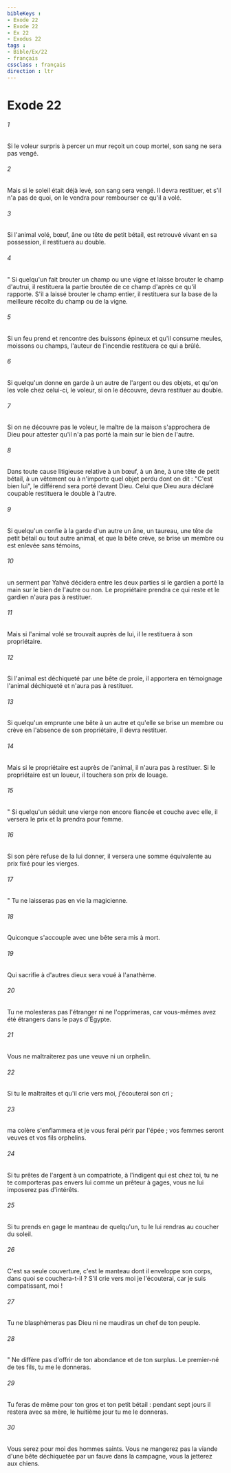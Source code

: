 ```yaml
---
bibleKeys : 
- Exode 22
- Exode 22
- Ex 22
- Exodus 22
tags : 
- Bible/Ex/22
- français
cssclass : français
direction : ltr
---
```


# Exode 22

###### 1
Si le voleur surpris à percer un mur reçoit un coup mortel, son sang ne sera pas vengé. 
###### 2
Mais si le soleil était déjà levé, son sang sera vengé. Il devra restituer, et s'il n'a pas de quoi, on le vendra pour rembourser ce qu'il a volé. 
###### 3
Si l'animal volé, bœuf, âne ou tête de petit bétail, est retrouvé vivant en sa possession, il restituera au double. 
###### 4
" Si quelqu'un fait brouter un champ ou une vigne et laisse brouter le champ d'autrui, il restituera la partie broutée de ce champ d'après ce qu'il rapporte. S'il a laissé brouter le champ entier, il restituera sur la base de la meilleure récolte du champ ou de la vigne. 
###### 5
Si un feu prend et rencontre des buissons épineux et qu'il consume meules, moissons ou champs, l'auteur de l'incendie restituera ce qui a brûlé. 
###### 6
Si quelqu'un donne en garde à un autre de l'argent ou des objets, et qu'on les vole chez celui-ci, le voleur, si on le découvre, devra restituer au double. 
###### 7
Si on ne découvre pas le voleur, le maître de la maison s'approchera de Dieu pour attester qu'il n'a pas porté la main sur le bien de l'autre. 
###### 8
Dans toute cause litigieuse relative à un bœuf, à un âne, à une tête de petit bétail, à un vêtement ou à n'importe quel objet perdu dont on dit : "C'est bien lui", le différend sera porté devant Dieu. Celui que Dieu aura déclaré coupable restituera le double à l'autre. 
###### 9
Si quelqu'un confie à la garde d'un autre un âne, un taureau, une tête de petit bétail ou tout autre animal, et que la bête crève, se brise un membre ou est enlevée sans témoins, 
###### 10
un serment par Yahvé décidera entre les deux parties si le gardien a porté la main sur le bien de l'autre ou non. Le propriétaire prendra ce qui reste et le gardien n'aura pas à restituer. 
###### 11
Mais si l'animal volé se trouvait auprès de lui, il le restituera à son propriétaire. 
###### 12
Si l'animal est déchiqueté par une bête de proie, il apportera en témoignage l'animal déchiqueté et n'aura pas à restituer. 
###### 13
Si quelqu'un emprunte une bête à un autre et qu'elle se brise un membre ou crève en l'absence de son propriétaire, il devra restituer. 
###### 14
Mais si le propriétaire est auprès de l'animal, il n'aura pas à restituer. Si le propriétaire est un loueur, il touchera son prix de louage. 
###### 15
" Si quelqu'un séduit une vierge non encore fiancée et couche avec elle, il versera le prix et la prendra pour femme. 
###### 16
Si son père refuse de la lui donner, il versera une somme équivalente au prix fixé pour les vierges. 
###### 17
" Tu ne laisseras pas en vie la magicienne. 
###### 18
Quiconque s'accouple avec une bête sera mis à mort. 
###### 19
Qui sacrifie à d'autres dieux sera voué à l'anathème. 
###### 20
Tu ne molesteras pas l'étranger ni ne l'opprimeras, car vous-mêmes avez été étrangers dans le pays d'Égypte. 
###### 21
Vous ne maltraiterez pas une veuve ni un orphelin. 
###### 22
Si tu le maltraites et qu'il crie vers moi, j'écouterai son cri ; 
###### 23
ma colère s'enflammera et je vous ferai périr par l'épée ; vos femmes seront veuves et vos fils orphelins. 
###### 24
Si tu prêtes de l'argent à un compatriote, à l'indigent qui est chez toi, tu ne te comporteras pas envers lui comme un prêteur à gages, vous ne lui imposerez pas d'intérêts. 
###### 25
Si tu prends en gage le manteau de quelqu'un, tu le lui rendras au coucher du soleil. 
###### 26
C'est sa seule couverture, c'est le manteau dont il enveloppe son corps, dans quoi se couchera-t-il ? S'il crie vers moi je l'écouterai, car je suis compatissant, moi ! 
###### 27
Tu ne blasphémeras pas Dieu ni ne maudiras un chef de ton peuple. 
###### 28
" Ne diffère pas d'offrir de ton abondance et de ton surplus. Le premier-né de tes fils, tu me le donneras. 
###### 29
Tu feras de même pour ton gros et ton petit bétail : pendant sept jours il restera avec sa mère, le huitième jour tu me le donneras. 
###### 30
Vous serez pour moi des hommes saints. Vous ne mangerez pas la viande d'une bête déchiquetée par un fauve dans la campagne, vous la jetterez aux chiens. 
